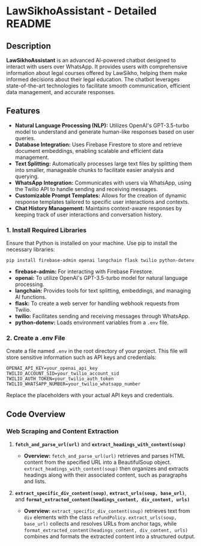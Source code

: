 # LawSikhoAssistant - Detailed README

## Description

**LawSikhoAssistant** is an advanced AI-powered chatbot designed to interact with users over WhatsApp. It provides users with comprehensive information about legal courses offered by LawSikho, helping them make informed decisions about their legal education. The chatbot leverages state-of-the-art technologies to facilitate smooth communication, efficient data management, and accurate responses.

## Features

- **Natural Language Processing (NLP):** Utilizes OpenAI's GPT-3.5-turbo model to understand and generate human-like responses based on user queries.
- **Database Integration:** Uses Firebase Firestore to store and retrieve document embeddings, enabling scalable and efficient data management.
- **Text Splitting:** Automatically processes large text files by splitting them into smaller, manageable chunks to facilitate easier analysis and querying.
- **WhatsApp Integration:** Communicates with users via WhatsApp, using the Twilio API to handle sending and receiving messages.
- **Customizable Prompt Templates:** Allows for the creation of dynamic response templates tailored to specific user interactions and contexts.
- **Chat History Management:** Maintains context-aware responses by keeping track of user interactions and conversation history.

### 1. Install Required Libraries

Ensure that Python is installed on your machine. Use pip to install the necessary libraries:

    pip install firebase-admin openai langchain flask twilio python-dotenv

- **firebase-admin:** For interacting with Firebase Firestore.
- **openai:** To utilize OpenAI's GPT-3.5-turbo model for natural language processing.
- **langchain:** Provides tools for text splitting, embeddings, and managing AI functions.
- **flask:** To create a web server for handling webhook requests from Twilio.
- **twilio:** Facilitates sending and receiving messages through WhatsApp.
- **python-dotenv:** Loads environment variables from a `.env` file.

### 2. Create a .env File

Create a file named `.env` in the root directory of your project. This file will store sensitive information such as API keys and credentials:

    OPENAI_API_KEY=your_openai_api_key
    TWILIO_ACCOUNT_SID=your_twilio_account_sid
    TWILIO_AUTH_TOKEN=your_twilio_auth_token
    TWILIO_WHATSAPP_NUMBER=your_twilio_whatsapp_number

Replace the placeholders with your actual API keys and credentials.

## Code Overview

### Web Scraping and Content Extraction

1. **`fetch_and_parse_url(url)`** and **`extract_headings_with_content(soup)`**
   - **Overview:** `fetch_and_parse_url(url)` retrieves and parses HTML content from the specified URL into a BeautifulSoup object. `extract_headings_with_content(soup)` then organizes and extracts headings along with their associated content, such as paragraphs and lists.

2. **`extract_specific_div_content(soup)`**, **`extract_urls(soup, base_url)`**, and **`format_extracted_content(headings_content, div_content, urls)`**
   - **Overview:** `extract_specific_div_content(soup)` retrieves text from `div` elements with the class `refundPolicy`. `extract_urls(soup, base_url)` collects and resolves URLs from anchor tags, while `format_extracted_content(headings_content, div_content, urls)` combines and formats the extracted content into a structured output.

